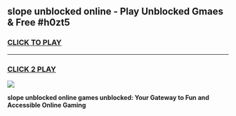
## slope unblocked online - Play Unblocked Gmaes & Free #h0zt5
<h3>
<a href="https://news.freeplayer.one?title=slope_unblocked_online&ref=24F">CLICK TO PLAY</a></h3>
<hr>

<h3>
<a href="https://news.freeplayer.one?title=slope_unblocked_online&ref=24F">CLICK 2 PLAY</a>
  
</h3>

<a href="https://news.freeplayer.one?title=slope_unblocked_online&ref=24F/"><img src="https://clearcache.store/games.png"></a>


**slope unblocked online games unblocked: Your Gateway to Fun and Accessible Online Gaming**
